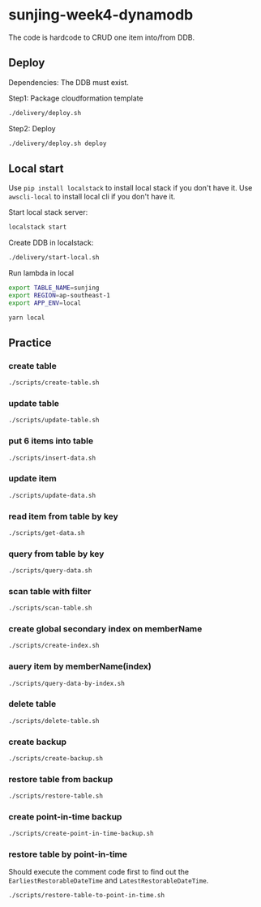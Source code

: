 # sunjing-week4-dynamodb

The code is hardcode to CRUD one item into/from DDB.

## Deploy

Dependencies:
The DDB must exist.

Step1: Package cloudformation template

```bash
./delivery/deploy.sh
```

Step2: Deploy

```bash
./delivery/deploy.sh deploy
```

## Local start

Use `pip install localstack` to install local stack if you don't have it.
Use `awscli-local` to install local cli if you don't have it.

Start local stack server:

```bash
localstack start
```

Create DDB in localstack:

```bash
./delivery/start-local.sh
```

Run lambda in local

```bash
export TABLE_NAME=sunjing
export REGION=ap-southeast-1
export APP_ENV=local

yarn local
```



## Practice

### create table

```bash
./scripts/create-table.sh
```

### update table

```bash
./scripts/update-table.sh
```
### put 6 items into table

```bash
./scripts/insert-data.sh
```

### update item

```bash
./scripts/update-data.sh
```

### read item from table by key

```bash
./scripts/get-data.sh
```

### query from table by key

```bash
./scripts/query-data.sh
```

### scan table with filter

```bash
./scripts/scan-table.sh
```

### create global secondary index on memberName

```bash
./scripts/create-index.sh
```

### auery item by memberName(index)

```bash
./scripts/query-data-by-index.sh
```

### delete table

```bash
./scripts/delete-table.sh
```

### create backup

```bash
./scripts/create-backup.sh
``` 

### restore table from backup

```bash
./scripts/restore-table.sh
```

### create point-in-time backup

```bash
./scripts/create-point-in-time-backup.sh
```

### restore table by point-in-time

Should execute the comment code first to find out the `EarliestRestorableDateTime` and `LatestRestorableDateTime`.

```bash
./scripts/restore-table-to-point-in-time.sh
```
